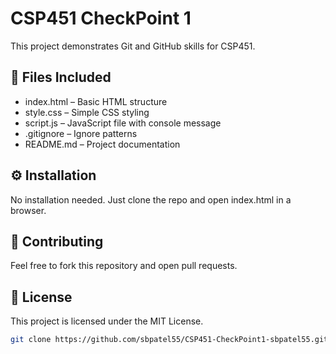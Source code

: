 # CSP451 CheckPoint 1

This project demonstrates Git and GitHub skills for CSP451.

## 📁 Files Included
- index.html – Basic HTML structure
- style.css – Simple CSS styling
- script.js – JavaScript file with console message
- .gitignore – Ignore patterns
- README.md – Project documentation

## ⚙️ Installation

No installation needed. Just clone the repo and open index.html in a browser.

## 🤝 Contributing

Feel free to fork this repository and open pull requests.

## 📄 License

This project is licensed under the MIT License.

```bash
git clone https://github.com/sbpatel55/CSP451-CheckPoint1-sbpatel55.git
